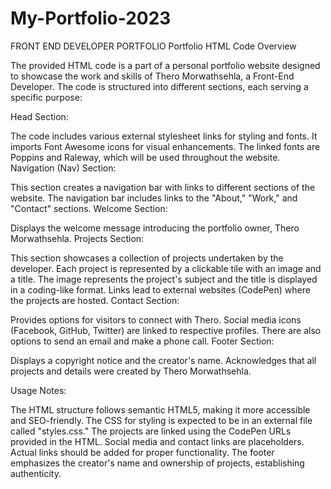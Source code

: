# My-Portfolio-2023
FRONT END DEVELOPER PORTFOLIO 
Portfolio HTML Code Overview

The provided HTML code is a part of a personal portfolio website designed to showcase the work and skills of Thero Morwathsehla, a Front-End Developer. The code is structured into different sections, each serving a specific purpose:

Head Section:

The code includes various external stylesheet links for styling and fonts.
It imports Font Awesome icons for visual enhancements.
The linked fonts are Poppins and Raleway, which will be used throughout the website.
Navigation (Nav) Section:

This section creates a navigation bar with links to different sections of the website.
The navigation bar includes links to the "About," "Work," and "Contact" sections.
Welcome Section:

Displays the welcome message introducing the portfolio owner, Thero Morwathsehla.
Projects Section:

This section showcases a collection of projects undertaken by the developer.
Each project is represented by a clickable tile with an image and a title.
The image represents the project's subject and the title is displayed in a coding-like format.
Links lead to external websites (CodePen) where the projects are hosted.
Contact Section:

Provides options for visitors to connect with Thero.
Social media icons (Facebook, GitHub, Twitter) are linked to respective profiles.
There are also options to send an email and make a phone call.
Footer Section:

Displays a copyright notice and the creator's name.
Acknowledges that all projects and details were created by Thero Morwathsehla.

Usage Notes:

The HTML structure follows semantic HTML5, making it more accessible and SEO-friendly.
The CSS for styling is expected to be in an external file called "styles.css."
The projects are linked using the CodePen URLs provided in the HTML.
Social media and contact links are placeholders. Actual links should be added for proper functionality.
The footer emphasizes the creator's name and ownership of projects, establishing authenticity.
